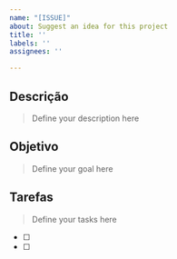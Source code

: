 ```yaml
---
name: "[ISSUE]"
about: Suggest an idea for this project
title: ''
labels: ''
assignees: ''

---
```


## Descrição

> Define your description here

## Objetivo

> Define your goal here

## Tarefas

> Define your tasks here

- [ ]
- [ ]
